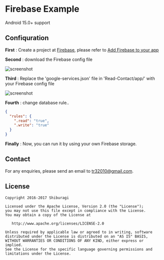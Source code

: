 # Firebase Example

Android 15.0+ support

## Confiquration


**First** : Create a project at [Firebase](https://firebase.google.com/), please refer to [Add Firebase to your app](https://firebase.google.com/docs/android/setup#add_firebase_to_your_app)

**Second** : download the Firebase config file

![screenshot](https://github.com/shiburagi/Messaging-App/blob/dev_shiburagi/guide/Screen%20Shot%202016-09-21%20at%2012.59.57%20AM.png)

**Third** : Replace the 'google-services.json' file in 'Read-Contact/app/' with your Firebase config file

![screenshot](https://github.com/shiburagi/Messaging-App/blob/dev_shiburagi/guide/Screen%20Shot%202016-09-21%20at%2012.58.38%20AM.png)

**Fourth** : change database rule..
```json
{
  "rules": {
    ".read": "true",
    ".write": "true"
  }
}
```

**Finally** : Now, you can run it by using your own Firebase storage.


## Contact
For any enquiries, please send an email to tr32010@gmail.com. 

## License

    Copyright 2016-2017 Shiburagi

    Licensed under the Apache License, Version 2.0 (the "License");
    you may not use this file except in compliance with the License.
    You may obtain a copy of the License at

       http://www.apache.org/licenses/LICENSE-2.0

    Unless required by applicable law or agreed to in writing, software
    distributed under the License is distributed on an "AS IS" BASIS,
    WITHOUT WARRANTIES OR CONDITIONS OF ANY KIND, either express or implied.
    See the License for the specific language governing permissions and
    limitations under the License.
